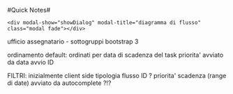 #Quick Notes#

```
<div modal-show="showDialog" modal-title="diagramma di flusso" class="modal fade"></div>
```

ufficio assegnatario - sottogruppi bootstrap 3


ordinamento
  default: ordinati per data di scadenza del task
  priorita'
  avviato da
  data avvio
  ID


FILTRI:
  inizialmente client side
  tipologia flusso
  ID ?
  priorita'
  scadenza (range di date)
  avviato da
  autocomplete ?!?

